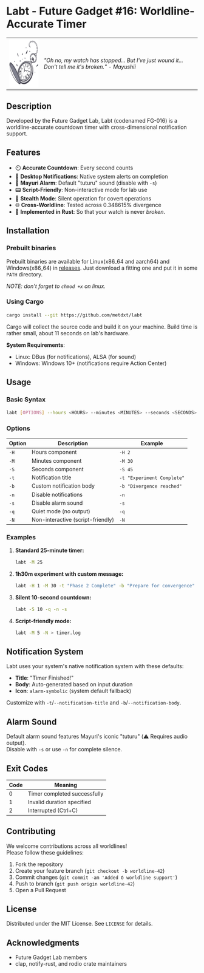 # Labt - Future Gadget #16: Worldline-Accurate Timer

<table>
  <tr>
  <td>

  <img src="assets/logo.svg" width=128 height=128>

  </td>
  <td>
  
  *"Oh no, my watch has stopped... But I've just wound it... Don't tell me it's broken." - Mayushii*

  </td>
  </tr>
</table>



## Description

Developed by the Future Gadget Lab, Labt (codenamed FG-016) is a worldline-accurate countdown timer with cross-dimensional notification support.

## Features

- ⏲️ **Accurate Countdown**: Every second counts
- 📢 **Desktop Notifications**: Native system alerts on completion
- 🔔 **Mayuri Alarm**: Default "tuturu" sound (disable with `-s`)
- 📟 **Script-Friendly**: Non-interactive mode for lab use
- 🔕 **Stealth Mode**: Silent operation for covert operations
- 🌐 **Cross-Worldline**: Tested across 0.348615% divergence
- 🦀 **Implemented in Rust**: So that your watch is never *broken*.

## Installation

### Prebuilt binaries

Prebuilt binaries are available for Linux(x86_64 and aarch64) and Windows(x86_64) in [releases](https://github.com/metdxt/labt/releases).
Just download a fitting one and put it in some `PATH` directory.

*NOTE: don't forget to `chmod +x` on linux.*

### Using Cargo

```bash
cargo install --git https://github.com/metdxt/labt
```

Cargo will collect the source code and build it on your machine.
Build time is rather small, about 11 seconds on lab's hardware.


**System Requirements**:

- Linux: DBus (for notifications), ALSA (for sound)
- Windows: Windows 10+ (notifications require Action Center)

## Usage

### Basic Syntax

```bash
labt [OPTIONS] --hours <HOURS> --minutes <MINUTES> --seconds <SECONDS>
```

### Options

| Option | Description                          | Example                    |
|--------|--------------------------------------|----------------------------|
| `-H`   | Hours component                      | `-H 2`                     |
| `-M`   | Minutes component                    | `-M 30`                    |
| `-S`   | Seconds component                    | `-S 45`                    |
| `-t`   | Notification title                   | `-t "Experiment Complete"` |
| `-b`   | Custom notification body             | `-b "Divergence reached"`  |
| `-n`   | Disable notifications                | `-n`                       |
| `-s`   | Disable alarm sound                  | `-s`                       |
| `-q`   | Quiet mode (no output)               | `-q`                       |
| `-N`   | Non-interactive (script-friendly)    | `-N`                       |

### Examples

1. **Standard 25-minute timer:**
   ```bash
   labt -M 25
   ```

2. **1h30m experiment with custom message:**
   ```bash
   labt -H 1 -M 30 -t "Phase 2 Complete" -b "Prepare for convergence"
   ```

3. **Silent 10-second countdown:**
   ```bash
   labt -S 10 -q -n -s
   ```

4. **Script-friendly mode:**
   ```bash
   labt -M 5 -N > timer.log
   ```

## Notification System

Labt uses your system's native notification system with these defaults:

- **Title**: "Timer Finished!"
- **Body**: Auto-generated based on input duration
- **Icon**: `alarm-symbolic` (system default fallback)

Customize with `-t`/`--notification-title` and `-b`/`--notification-body`.

## Alarm Sound

Default alarm sound features Mayuri's iconic "tuturu" (⚠️ Requires audio output).  
Disable with `-s` or use `-n` for complete silence.

## Exit Codes

| Code | Meaning                      |
|------|------------------------------|
| 0    | Timer completed successfully |
| 1    | Invalid duration specified   |
| 2    | Interrupted (Ctrl+C)         |

## Contributing

We welcome contributions across all worldlines!  
Please follow these guidelines:

1. Fork the repository
2. Create your feature branch (`git checkout -b worldline-42`)
3. Commit changes (`git commit -am 'Added δ worldline support'`)
4. Push to branch (`git push origin worldline-42`)
5. Open a Pull Request

## License

Distributed under the MIT License. See `LICENSE` for details.

## Acknowledgments

- Future Gadget Lab members
- clap, notify-rust, and rodio crate maintainers
